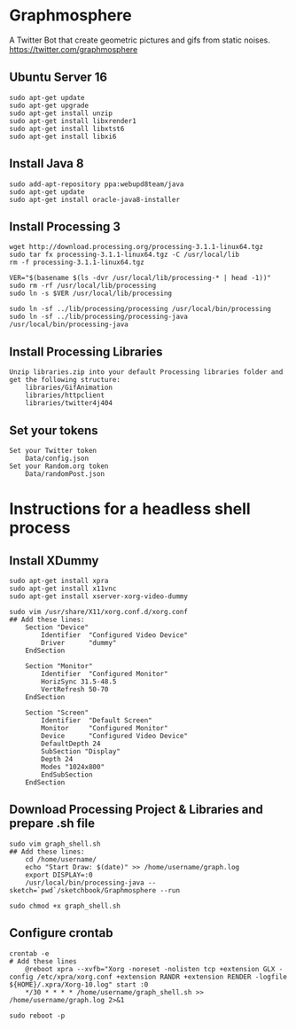 # Graphmosphere
A Twitter Bot that create geometric pictures and gifs from static noises.  
https://twitter.com/graphmosphere

## Ubuntu Server 16
	sudo apt-get update
	sudo apt-get upgrade
	sudo apt-get install unzip
	sudo apt-get install libxrender1
	sudo apt-get install libxtst6
	sudo apt-get install libxi6
	
## Install Java 8
	sudo add-apt-repository ppa:webupd8team/java
	sudo apt-get update
	sudo apt-get install oracle-java8-installer

## Install Processing 3
	wget http://download.processing.org/processing-3.1.1-linux64.tgz
	sudo tar fx processing-3.1.1-linux64.tgz -C /usr/local/lib
	rm -f processing-3.1.1-linux64.tgz

	VER="$(basename $(ls -dvr /usr/local/lib/processing-* | head -1))"
	sudo rm -rf /usr/local/lib/processing
	sudo ln -s $VER /usr/local/lib/processing
	
	sudo ln -sf ../lib/processing/processing /usr/local/bin/processing
	sudo ln -sf ../lib/processing/processing-java /usr/local/bin/processing-java
	
## Install Processing Libraries
	Unzip libraries.zip into your default Processing libraries folder and get the following structure:
		libraries/GifAnimation
		libraries/httpclient
		libraries/twitter4j404

## Set your tokens
	Set your Twitter token
		Data/config.json
	Set your Random.org token
		Data/randomPost.json
		
		
# Instructions for a headless shell process
## Install XDummy
	sudo apt-get install xpra
	sudo apt-get install x11vnc
	sudo apt-get install xserver-xorg-video-dummy
	
	sudo vim /usr/share/X11/xorg.conf.d/xorg.conf
	## Add these lines:
		Section "Device"
			Identifier  "Configured Video Device"
			Driver      "dummy"
		EndSection

		Section "Monitor"
			Identifier  "Configured Monitor"
			HorizSync 31.5-48.5
			VertRefresh 50-70
		EndSection

		Section "Screen"
			Identifier  "Default Screen"
			Monitor     "Configured Monitor"
			Device      "Configured Video Device"
			DefaultDepth 24
			SubSection "Display"
			Depth 24
			Modes "1024x800"
			EndSubSection
		EndSection

## Download Processing Project & Libraries and prepare .sh file
	sudo vim graph_shell.sh
	## Add these lines:
		cd /home/username/
		echo "Start Draw: $(date)" >> /home/username/graph.log
		export DISPLAY=:0
		/usr/local/bin/processing-java --sketch=`pwd`/sketchbook/Graphmosphere --run

	sudo chmod +x graph_shell.sh
	
## Configure crontab
	crontab -e
	# Add these lines
		@reboot xpra --xvfb="Xorg -noreset -nolisten tcp +extension GLX	-config /etc/xpra/xorg.conf	+extension RANDR +extension RENDER -logfile ${HOME}/.xpra/Xorg-10.log" start :0
		*/30 * * * * /home/username/graph_shell.sh >> /home/username/graph.log 2>&1

	sudo reboot -p
